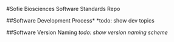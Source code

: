 #Sofie Biosciences Software Standards Repo

##Software Development Process*
*todo: show dev topics

##Software Version Naming
*todo: show version naming scheme*


